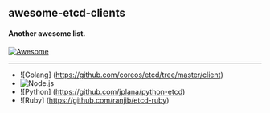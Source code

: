 ## awesome-etcd-clients  
#### Another awesome list. 

[![Awesome](https://cdn.rawgit.com/sindresorhus/awesome/d7305f38d29fed78fa85652e3a63e154dd8e8829/media/badge.svg?style=flat-square)](https://github.com/sindresorhus/awesome)

---

- ![Golang] (https://github.com/coreos/etcd/tree/master/client)
- ![Node.js](https://github.com/stianeikeland/node-etcd)
- ![Python] (https://github.com/jplana/python-etcd)
- ![Ruby] (https://github.com/ranjib/etcd-ruby)
